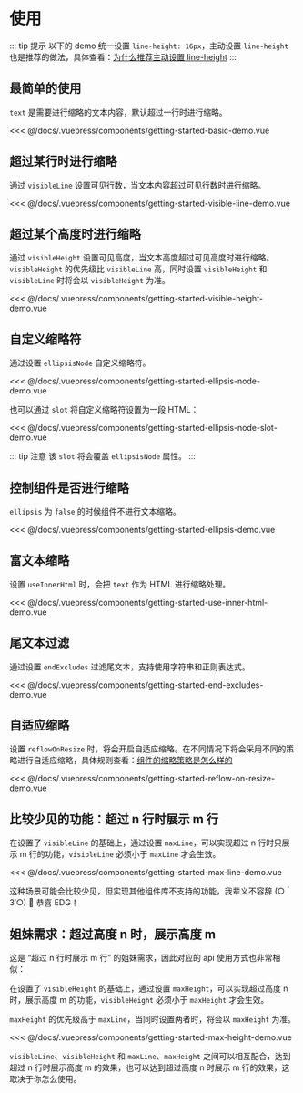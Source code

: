 # 使用

::: tip 提示
以下的 demo 统一设置 `line-height: 16px`，主动设置 `line-height` 也是推荐的做法，具体查看：[为什么推荐主动设置 line-height](/q-a/#为什么推荐主动设置-line-height)
:::

## 最简单的使用

`text` 是需要进行缩略的文本内容，默认超过一行时进行缩略。

<code-wrapper name="getting-started-basic-demo"></code-wrapper>

<<< @/docs/.vuepress/components/getting-started-basic-demo.vue

## 超过某行时进行缩略

通过 `visibleLine` 设置可见行数，当文本内容超过可见行数时进行缩略。

<code-wrapper name="getting-started-visible-line-demo"></code-wrapper>

<<< @/docs/.vuepress/components/getting-started-visible-line-demo.vue

## 超过某个高度时进行缩略

通过 `visibleHeight` 设置可见高度，当文本高度超过可见高度时进行缩略。`visibleHeight` 的优先级比 `visibleLine` 高，同时设置 `visibleHeight` 和 `visibleLine` 时将会以 `visibleHeight` 为准。

<code-wrapper name="getting-started-visible-height-demo"></code-wrapper>

<<< @/docs/.vuepress/components/getting-started-visible-height-demo.vue

## 自定义缩略符

通过设置 `ellipsisNode` 自定义缩略符。

<code-wrapper name="getting-started-ellipsis-node-demo"></code-wrapper>

<<< @/docs/.vuepress/components/getting-started-ellipsis-node-demo.vue

也可以通过 `slot` 将自定义缩略符设置为一段 HTML：

<code-wrapper name="getting-started-ellipsis-node-slot-demo"></code-wrapper>

<<< @/docs/.vuepress/components/getting-started-ellipsis-node-slot-demo.vue

::: tip 注意
该 `slot` 将会覆盖 `ellipsisNode` 属性。
:::

## 控制组件是否进行缩略

`ellipsis` 为 `false` 的时候组件不进行文本缩略。

<code-wrapper name="getting-started-ellipsis-demo"></code-wrapper>

<<< @/docs/.vuepress/components/getting-started-ellipsis-demo.vue

## 富文本缩略

设置 `useInnerHtml` 时，会把 `text` 作为 HTML 进行缩略处理。

<code-wrapper name="getting-started-use-inner-html-demo"></code-wrapper>

<<< @/docs/.vuepress/components/getting-started-use-inner-html-demo.vue

## 尾文本过滤

通过设置 `endExcludes` 过滤尾文本，支持使用字符串和正则表达式。

<code-wrapper name="getting-started-end-excludes-demo"></code-wrapper>

<<< @/docs/.vuepress/components/getting-started-end-excludes-demo.vue

## 自适应缩略

设置 `reflowOnResize` 时，将会开启自适应缩略。在不同情况下将会采用不同的策略进行自适应缩略，具体规则查看：[组件的缩略策略是怎么样的](/q-a/#组件的缩略策略是怎么样的)

<code-wrapper name="getting-started-reflow-on-resize-demo"></code-wrapper>

<<< @/docs/.vuepress/components/getting-started-reflow-on-resize-demo.vue

## 比较少见的功能：超过 n 行时展示 m 行

在设置了 `visibleLine` 的基础上，通过设置 `maxLine`，可以实现超过 n 行时只展示 m 行的功能，`visibleLine` 必须小于 `maxLine` 才会生效。

<code-wrapper name="getting-started-max-line-demo"></code-wrapper>

<<< @/docs/.vuepress/components/getting-started-max-line-demo.vue

这种场景可能会比较少见，但实现其他组件库不支持的功能，我辈义不容辞 (○｀ 3′○) 🎉 恭喜 EDG！

## 姐妹需求：超过高度 n 时，展示高度 m

这是 “超过 n 行时展示 m 行” 的姐妹需求，因此对应的 api 使用方式也非常相似：

在设置了 `visibleHeight` 的基础上，通过设置 `maxHeight`，可以实现超过高度 n 时，展示高度 m 的功能，`visibleHeight` 必须小于 `maxHeight` 才会生效。

`maxHeight` 的优先级高于 `maxLine`，当同时设置两者时，将会以 `maxHeight` 为准。

<code-wrapper name="getting-started-max-height-demo"></code-wrapper>

<<< @/docs/.vuepress/components/getting-started-max-height-demo.vue

`visibleLine`、`visibleHeight` 和 `maxLine`、`maxHeight` 之间可以相互配合，达到超过 n 行时展示高度 m 的效果，也可以达到超过高度 n 时展示 m 行的效果，这取决于你怎么使用。
